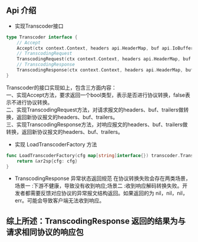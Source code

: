 ##  Api 介绍

- 实现Transcoder接口

```go
type Transcoder interface {
	// Accept
	Accept(ctx context.Context, headers api.HeaderMap, buf api.IoBuffer, trailers api.HeaderMap) bool
	// TranscodingRequest
	TranscodingRequest(ctx context.Context, headers api.HeaderMap, buf api.IoBuffer, trailers api.HeaderMap) (api.HeaderMap, api.IoBuffer, api.HeaderMap, error)
	// TranscodingResponse
	TranscodingResponse(ctx context.Context, headers api.HeaderMap, buf api.IoBuffer, trailers api.HeaderMap) (api.HeaderMap, api.IoBuffer, api.HeaderMap, error)
}
```

Transcoder的接口实现如上，包含三方面内容：<br />
一、实现Accept方法，要求返回一个bool类型，表示是否进行协议转换，false表示不进行协议转换。<br />
二、实现TranscodingRequest方法，对请求报文的headers、buf、trailers做转换，返回新协议报文的headers、buf、trailers。<br />
三、实现TranscodingResponse方法，对响应报文的headers、buf、trailers做转换，返回新协议报文的headers、buf、trailers。

- 实现 LoadTranscoderFactory 方法
```go
func LoadTranscoderFactory(cfg map[string]interface{}) transcoder.Transcoder {
	return &xr2sp{cfg: cfg}
}
```

- TranscodingResponse 异常状态返回规范
   在协议转换失败会存在两类场景，场景一 :下游不健康，导致没有收到响应;场景二 :收到响应解码转换失败。开发者都需要反馈对应协议的异常报文结构返回。如果返回的为 nil，nil，nil，err。可能会导致客户端无法收到响应。

## 综上所述：TranscodingResponse 返回的结果为与请求相同协议的响应包
